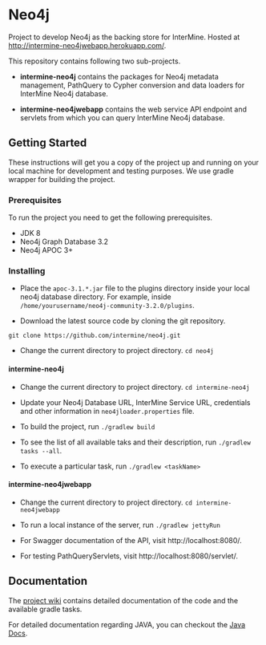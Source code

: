 # Neo4j

Project to develop Neo4j as the backing store for InterMine. Hosted at http://intermine-neo4jwebapp.herokuapp.com/.

This repository contains following two sub-projects.

- **intermine-neo4j** contains the packages for Neo4j metadata management, PathQuery to Cypher conversion and data loaders for InterMine Neo4j database.

- **intermine-neo4jwebapp** contains the web service API endpoint and servlets from which you can query InterMine Neo4j database.

## Getting Started

These instructions will get you a copy of the project up and running on your local machine for development and testing purposes. We use gradle wrapper for building the project.

### Prerequisites

To run the project you need to get the following prerequisites.
* JDK 8
* Neo4j Graph Database 3.2
* Neo4j APOC 3+

### Installing

- Place the `apoc-3.1.*.jar` file to the plugins directory inside your local neo4j database directory. For example, inside `/home/yourusername/neo4j-community-3.2.0/plugins`.

- Download the latest source code by cloning the git repository.

`git clone https://github.com/intermine/neo4j.git`

- Change the current directory to project directory.
`cd neo4j`

#### intermine-neo4j

- Change the current directory to project directory.
`cd intermine-neo4j`

- Update your Neo4j Database URL, InterMine Service URL, credentials and other information in `neo4jloader.properties` file.

- To build the project, run
`./gradlew build`

- To see the list of all available taks and their description, run
`./gradlew tasks --all`.

- To execute a particular task, run
`./gradlew <taskName>`


#### intermine-neo4jwebapp

- Change the current directory to project directory.
`cd intermine-neo4jwebapp`

- To run a local instance of the server, run
`./gradlew jettyRun`

- For Swagger documentation of the API, visit http://localhost:8080/.

- For testing PathQueryServlets, visit http://localhost:8080/servlet/.

## Documentation

The [project wiki](https://github.com/intermine/neo4j/wiki) contains detailed documentation of the code and the available gradle tasks.

For detailed documentation regarding JAVA, you can checkout the [Java Docs](https://github.com/dialogflow/dialogflow-java-client).

